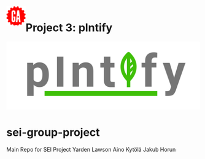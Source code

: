 <img align="left" width="50" height="50" src="GA.png" alt="GA logo">

# Project 3: plntify
![plntfy logo](readme-plntify.svg)



# sei-group-project
Main Repo for SEI Project
Yarden Lawson
Aino Kytölä
Jakub Horun